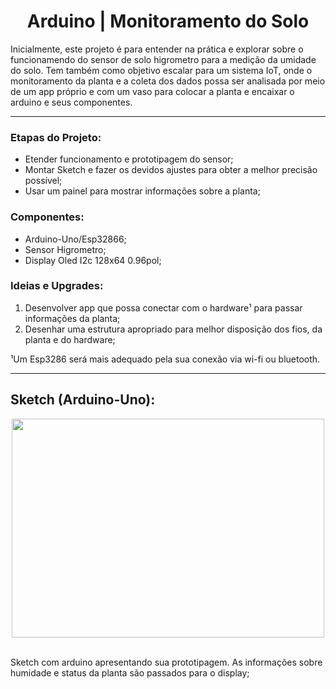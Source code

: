 <h1 align="center">Arduino | Monitoramento do Solo</h1>

Inicialmente, este projeto é para entender na prática e explorar sobre o funcionamendo do sensor de solo higrometro para a medição da umidade do solo. 
Tem também como objetivo escalar para um sistema IoT, onde o monitoramento da planta e a coleta dos dados possa ser analisada por meio de um
app próprio e com um vaso para colocar a planta e encaixar o arduino e seus componentes.

---

### Etapas do Projeto:

<ul>
  <li>Etender funcionamento e prototipagem do sensor;</li>
  <li>Montar Sketch e fazer os devidos ajustes para obter a melhor precisão possível;</li>
  <li>Usar um painel para mostrar informações sobre a planta;</li>
</ul>

### Componentes:

<ul>
  <li>Arduino-Uno/Esp32866;</li>
  <li>Sensor Higrometro;</li>
  <li>Display Oled I2c 128x64 0.96pol;</li>
</ul>

### Ideias e Upgrades:

<ol>
  <li>Desenvolver app que possa conectar com o hardware¹ para passar informações da planta;</li>
  <li>Desenhar uma estrutura apropriado para melhor disposição dos fios, da planta e do hardware;</li>
</ol>

<p>¹Um Esp3286 será mais adequado pela sua conexão via wi-fi ou bluetooth.</p>

---

## Sketch (Arduino-Uno):

<div align="center">
  <img src="https://github.com/glermff/Arduino-Vaso-Inteligente/blob/main/Img/Sketch_vaso_iot.png" height="350" width="500">
</div>

<br>

<p>
  Sketch com arduino apresentando sua prototipagem. As informações sobre humidade e status da planta são passados para o display;
</p>
